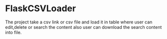 # FlaskCSVLoader
The project take a csv link or csv file and load it in table where user can edit,delete or search the content also user can download the search content into file.
